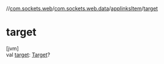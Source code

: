 //[com.sockets.web](../../../index.md)/[com.sockets.web.data](../index.md)/[applinksItem](index.md)/[target](target.md)

# target

[jvm]\
val [target](target.md): [Target](../-target/index.md)?
